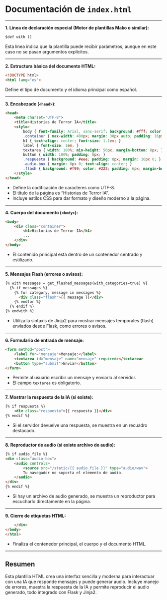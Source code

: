 # Documentación de `index.html`

---

**1. Línea de declaración especial (Motor de plantillas Mako o similar):**

```html
$def with ()
```
Esta línea indica que la plantilla puede recibir parámetros, aunque en este caso no se pasan argumentos explícitos.

---

**2. Estructura básica del documento HTML:**

```html
<!DOCTYPE html>
<html lang="es">
```
Define el tipo de documento y el idioma principal como español.

---

**3. Encabezado (`<head>`):**

```html
<head>
    <meta charset="UTF-8">
    <title>Historias de Terror IA</title>
    <style>
        body { font-family: Arial, sans-serif; background: #fff; color: #222; margin: 0; padding: 0; }
        .container { max-width: 400px; margin: 30px auto; padding: 16px; }
        h1 { text-align: center; font-size: 1.1em; }
        label { font-size: 1em; }
        textarea { width: 100%; min-height: 50px; margin-bottom: 8px; }
        button { width: 100%; padding: 8px; }
        .respuesta { background: #eee; padding: 8px; margin: 10px 0; }
        .audio-box { margin: 8px 0; text-align: center; }
        .flash { background: #f99; color: #222; padding: 6px; margin-bottom: 8px; text-align: center; }
    </style>
</head>
```
- Define la codificación de caracteres como UTF-8.
- El título de la página es “Historias de Terror IA”.
- Incluye estilos CSS para dar formato y diseño moderno a la página.

---

**4. Cuerpo del documento (`<body>`):**

```html
<body>
    <div class="container">
        <h1>Historias de Terror IA</h1>
        ...
    </div>
</body>
```
- El contenido principal está dentro de un contenedor centrado y estilizado.

---

**5. Mensajes Flash (errores o avisos):**

```html
{% with messages = get_flashed_messages(with_categories=true) %}
  {% if messages %}
    {% for category, message in messages %}
      <div class="flash">{{ message }}</div>
    {% endfor %}
  {% endif %}
{% endwith %}
```
- Utiliza la sintaxis de Jinja2 para mostrar mensajes temporales (flash) enviados desde Flask, como errores o avisos.

---

**6. Formulario de entrada de mensaje:**

```html
<form method="post">
    <label for="mensaje">Mensaje:</label>
    <textarea id="mensaje" name="mensaje" required></textarea>
    <button type="submit">Enviar</button>
</form>
```
- Permite al usuario escribir un mensaje y enviarlo al servidor.
- El campo `textarea` es obligatorio.

---

**7. Mostrar la respuesta de la IA (si existe):**

```html
{% if respuesta %}
    <div class="respuesta">{{ respuesta }}</div>
{% endif %}
```
- Si el servidor devuelve una respuesta, se muestra en un recuadro destacado.

---

**8. Reproductor de audio (si existe archivo de audio):**

```html
{% if audio_file %}
<div class="audio-box">
    <audio controls>
        <source src="/static/{{ audio_file }}" type="audio/wav">
        Tu navegador no soporta el elemento de audio.
    </audio>
</div>
{% endif %}
```
- Si hay un archivo de audio generado, se muestra un reproductor para escucharlo directamente en la página.

---

**9. Cierre de etiquetas HTML:**

```html
    </div>
</body>
</html>
```
- Finaliza el contenedor principal, el cuerpo y el documento HTML.

---

## Resumen

Esta plantilla HTML crea una interfaz sencilla y moderna para interactuar con una IA que responde mensajes y puede generar audio. Incluye manejo de errores, muestra la respuesta de la IA y permite reproducir el audio generado, todo integrado con Flask y Jinja2.

